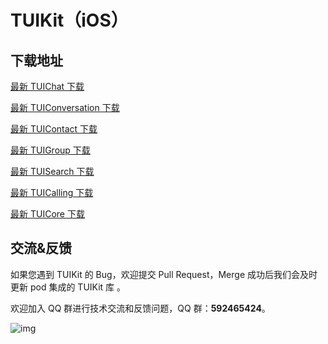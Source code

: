 # TUIKit（iOS）

## 下载地址

[最新 TUIChat 下载](https://im.sdk.cloud.tencent.cn/download/tuikit/6.0.1992/ios/TUIChat.zip)

[最新 TUIConversation 下载](https://im.sdk.cloud.tencent.cn/download/tuikit/6.0.1992/ios/TUIConversation.zip)

[最新 TUIContact 下载](https://im.sdk.cloud.tencent.cn/download/tuikit/6.0.1992/ios/TUIContact.zip)

[最新 TUIGroup 下载](https://im.sdk.cloud.tencent.cn/download/tuikit/6.0.1992/ios/TUIGroup.zip)

[最新 TUISearch 下载](https://im.sdk.cloud.tencent.cn/download/tuikit/6.0.1992/ios/TUISearch.zip)

[最新 TUICalling 下载](https://im.sdk.cloud.tencent.cn/download/tuikit/5.8.1672/ios/TUICalling.zip)

[最新 TUICore 下载](https://im.sdk.cloud.tencent.cn/download/tuikit/6.0.1992/ios/TUICore.zip)


## 交流&反馈

如果您遇到 TUIKit 的 Bug，欢迎提交  Pull Request，Merge 成功后我们会及时更新 pod 集成的 TUIKit 库 。

欢迎加入 QQ 群进行技术交流和反馈问题，QQ 群：**592465424**。

![img](https://qcloudimg.tencent-cloud.cn/raw/ca5f8724cd5a9002abc454f80bf3df12.png)

